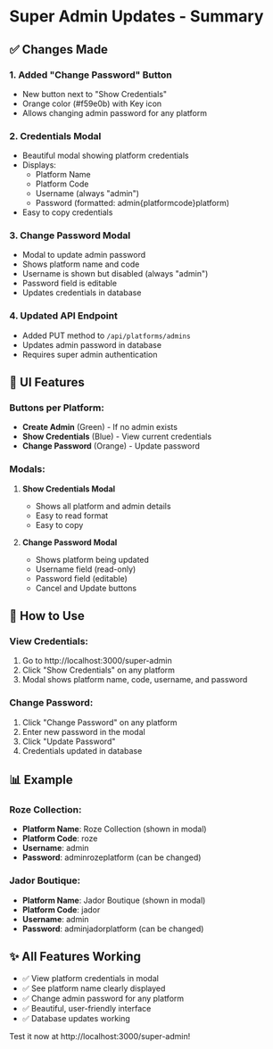 # Super Admin Updates - Summary

## ✅ Changes Made

### 1. Added "Change Password" Button
- New button next to "Show Credentials" 
- Orange color (#f59e0b) with Key icon
- Allows changing admin password for any platform

### 2. Credentials Modal
- Beautiful modal showing platform credentials
- Displays:
  - Platform Name
  - Platform Code
  - Username (always "admin")
  - Password (formatted: admin{platformcode}platform)
- Easy to copy credentials

### 3. Change Password Modal  
- Modal to update admin password
- Shows platform name and code
- Username is shown but disabled (always "admin")
- Password field is editable
- Updates credentials in database

### 4. Updated API Endpoint
- Added PUT method to `/api/platforms/admins`
- Updates admin password in database
- Requires super admin authentication

## 🎨 UI Features

### Buttons per Platform:
- **Create Admin** (Green) - If no admin exists
- **Show Credentials** (Blue) - View current credentials  
- **Change Password** (Orange) - Update password

### Modals:
1. **Show Credentials Modal**
   - Shows all platform and admin details
   - Easy to read format
   - Easy to copy

2. **Change Password Modal**
   - Shows platform being updated
   - Username field (read-only)
   - Password field (editable)
   - Cancel and Update buttons

## 🚀 How to Use

### View Credentials:
1. Go to http://localhost:3000/super-admin
2. Click "Show Credentials" on any platform
3. Modal shows platform name, code, username, and password

### Change Password:
1. Click "Change Password" on any platform
2. Enter new password in the modal
3. Click "Update Password"
4. Credentials updated in database

## 📊 Example

### Roze Collection:
- **Platform Name**: Roze Collection (shown in modal)
- **Platform Code**: roze
- **Username**: admin
- **Password**: adminrozeplatform (can be changed)

### Jador Boutique:
- **Platform Name**: Jador Boutique (shown in modal)
- **Platform Code**: jador  
- **Username**: admin
- **Password**: adminjadorplatform (can be changed)

## ✨ All Features Working

- ✅ View platform credentials in modal
- ✅ See platform name clearly displayed
- ✅ Change admin password for any platform
- ✅ Beautiful, user-friendly interface
- ✅ Database updates working

Test it now at http://localhost:3000/super-admin!

